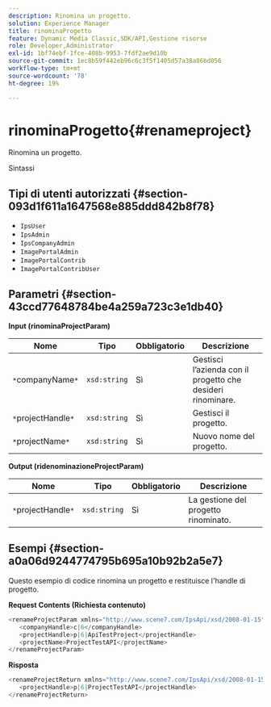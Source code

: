 ```yaml
---
description: Rinomina un progetto.
solution: Experience Manager
title: rinominaProgetto
feature: Dynamic Media Classic,SDK/API,Gestione risorse
role: Developer,Administrator
exl-id: 1bf74ebf-1fce-408b-9953-7fdf2ae9d10b
source-git-commit: 1ec8b59f442eb96c6c3f5f1405d57a38a86bd056
workflow-type: tm+mt
source-wordcount: '78'
ht-degree: 19%

---
```


# rinominaProgetto{#renameproject}

Rinomina un progetto.

Sintassi

## Tipi di utenti autorizzati {#section-093d1f611a1647568e885ddd842b8f78}

* `IpsUser`
* `IpsAdmin`
* `IpsCompanyAdmin`
* `ImagePortalAdmin`
* `ImagePortalContrib`
* `ImagePortalContribUser`

## Parametri {#section-43ccd77648784be4a259a723c3e1db40}

**Input (rinominaProjectParam)**

| Nome | Tipo | Obbligatorio | Descrizione |
|---|---|---|---|
| `*`companyName`*` | `xsd:string` | Sì | Gestisci l’azienda con il progetto che desideri rinominare. |
| `*`projectHandle`*` | `xsd:string` | Sì | Gestisci il progetto. |
| `*`projectName`*` | `xsd:string` | Sì | Nuovo nome del progetto. |

**Output (ridenominazioneProjectParam)**

| Nome | Tipo | Obbligatorio | Descrizione |
|---|---|---|---|
| `*`projectHandle`*` | `xsd:string` | Sì | La gestione del progetto rinominato. |

## Esempi {#section-a0a06d9244774795b695a10b92b2a5e7}

Questo esempio di codice rinomina un progetto e restituisce l&#39;handle di progetto.

**Request Contents (Richiesta contenuto)**

```java
<renameProjectParam xmlns="http://www.scene7.com/IpsApi/xsd/2008-01-15">
   <companyHandle>c|6</companyHandle>
   <projectHandle>p|6|ApiTestProject</projectHandle>
   <projectName>ProjectTestAPI</projectName>
</renameProjectParam>
```

**Risposta**

```java
<renameProjectReturn xmlns="http://www.scene7.com/IpsApi/xsd/2008-01-15">
   <projectHandle>p|6|ProjectTestAPI</projectHandle>
</renameProjectReturn>
```

